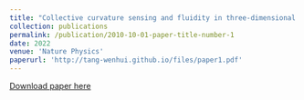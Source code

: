 ```yaml
---
title: "Collective curvature sensing and fluidity in three-dimensional multicellular systems"
collection: publications
permalink: /publication/2010-10-01-paper-title-number-1
date: 2022
venue: 'Nature Physics'
paperurl: 'http://tang-wenhui.github.io/files/paper1.pdf'
---
```


[Download paper here](http://tang-wenhui.github.io/files/paper1.pdf)

